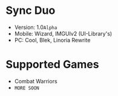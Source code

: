 # Sync Duo
- Version: 1.0```Alpha```
- Mobile: Wizard, IMGUIv2 (UI-Library's)
- PC: Cool, Blek, Linoria Rewrite
# Supported Games
- Combat Warriors
- ```MORE SOON```
